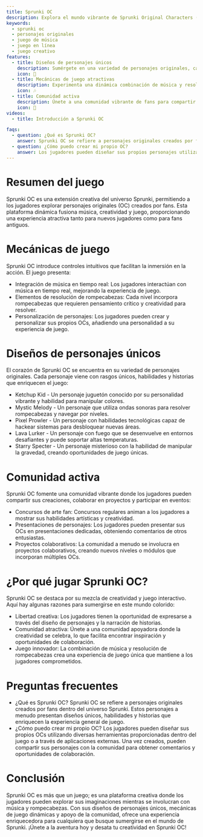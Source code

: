 ```yaml
---
title: Sprunki OC
description: Explora el mundo vibrante de Sprunki Original Characters (OC), donde la creatividad se mezcla con el juego en una aventura musical única.
keywords:
  - sprunki oc
  - personajes originales
  - juego de música
  - juego en línea
  - juego creativo
features:
  - title: Diseños de personajes únicos
    description: Sumérgete en una variedad de personajes originales, cada uno con su propia historia y habilidades.
    icon: 🌟
  - title: Mecánicas de juego atractivas
    description: Experimenta una dinámica combinación de música y resolución de rompecabezas.
    icon: 🎶
  - title: Comunidad activa
    description: Únete a una comunidad vibrante de fans para compartir tus creaciones y participar en eventos.
    icon: 🤝
videos:
  - title: Introducción a Sprunki OC

faqs:
  - question: ¿Qué es Sprunki OC?
    answer: Sprunki OC se refiere a personajes originales creados por fans dentro del universo Sprunki, a menudo con diseños únicos y historias.
  - question: ¿Cómo puedo crear mi propio OC?
    answer: Los jugadores pueden diseñar sus propios personajes utilizando diversas herramientas y compartirlas dentro de la comunidad para obtener comentarios y colaboraciones.
---
```


# Resumen del juego

Sprunki OC es una extensión creativa del universo Sprunki, permitiendo a los jugadores explorar personajes originales (OC) creados por fans. Esta plataforma dinámica fusiona música, creatividad y juego, proporcionando una experiencia atractiva tanto para nuevos jugadores como para fans antiguos.

# Mecánicas de juego

Sprunki OC introduce controles intuitivos que facilitan la inmersión en la acción. El juego presenta:

- Integración de música en tiempo real: Los jugadores interactúan con música en tiempo real, mejorando la experiencia de juego.
- Elementos de resolución de rompecabezas: Cada nivel incorpora rompecabezas que requieren pensamiento crítico y creatividad para resolver.
- Personalización de personajes: Los jugadores pueden crear y personalizar sus propios OCs, añadiendo una personalidad a su experiencia de juego.

# Diseños de personajes únicos

El corazón de Sprunki OC se encuentra en su variedad de personajes originales. Cada personaje viene con rasgos únicos, habilidades y historias que enriquecen el juego:

- Ketchup Kid - Un personaje juguetón conocido por su personalidad vibrante y habilidad para manipular colores.
- Mystic Melody - Un personaje que utiliza ondas sonoras para resolver rompecabezas y navegar por niveles.
- Pixel Prowler - Un personaje con habilidades tecnológicas capaz de hackear sistemas para desbloquear nuevas áreas.
- Lava Lurker - Un personaje con fuego que se desenvuelve en entornos desafiantes y puede soportar altas temperaturas.
- Starry Specter - Un personaje misterioso con la habilidad de manipular la gravedad, creando oportunidades de juego únicas.

# Comunidad activa

Sprunki OC fomente una comunidad vibrante donde los jugadores pueden compartir sus creaciones, colaborar en proyectos y participar en eventos:

- Concursos de arte fan: Concursos regulares animan a los jugadores a mostrar sus habilidades artísticas y creatividad.
- Presentaciones de personajes: Los jugadores pueden presentar sus OCs en presentaciones dedicadas, obteniendo comentarios de otros entusiastas.
- Proyectos colaborativos: La comunidad a menudo se involucra en proyectos colaborativos, creando nuevos niveles o módulos que incorporan múltiples OCs.

# ¿Por qué jugar Sprunki OC?

Sprunki OC se destaca por su mezcla de creatividad y juego interactivo. Aquí hay algunas razones para sumergirse en este mundo colorido:

- Libertad creativa: Los jugadores tienen la oportunidad de expresarse a través del diseño de personajes y la narración de historias.
- Comunidad atractiva: Únete a una comunidad apoyadora donde la creatividad se celebra, lo que facilita encontrar inspiración y oportunidades de colaboración.
- Juego innovador: La combinación de música y resolución de rompecabezas crea una experiencia de juego única que mantiene a los jugadores comprometidos.

# Preguntas frecuentes

- ¿Qué es Sprunki OC?
  Sprunki OC se refiere a personajes originales creados por fans dentro del universo Sprunki. Estos personajes a menudo presentan diseños únicos, habilidades y historias que enriquecen la experiencia general de juego.
- ¿Cómo puedo crear mi propio OC?
  Los jugadores pueden diseñar sus propios OCs utilizando diversas herramientas proporcionadas dentro del juego o a través de aplicaciones externas. Una vez creados, pueden compartir sus personajes con la comunidad para obtener comentarios y oportunidades de colaboración.

# Conclusión

Sprunki OC es más que un juego; es una plataforma creativa donde los jugadores pueden explorar sus imaginaciones mientras se involucran con música y rompecabezas. Con sus diseños de personajes únicos, mecánicas de juego dinámicas y apoyo de la comunidad, ofrece una experiencia enriquecedora para cualquiera que busque sumergirse en el mundo de Sprunki.
¡Únete a la aventura hoy y desata tu creatividad en Sprunki OC!
